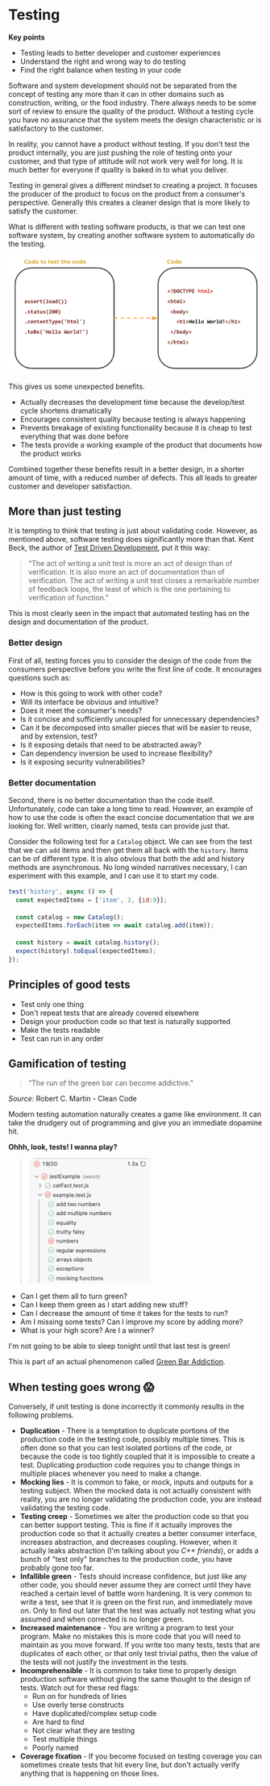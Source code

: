 # Testing

**Key points**

- Testing leads to better developer and customer experiences
- Understand the right and wrong way to do testing
- Find the right balance when testing in your code

Software and system development should not be separated from the concept of testing any more than it can in other domains such as construction, writing, or the food industry. There always needs to be some sort of review to ensure the quality of the product. Without a testing cycle you have no assurance that the system meets the design characteristic or is satisfactory to the customer.

In reality, you cannot have a product without testing. If you don't test the product internally, you are just pushing the role of testing onto your customer, and that type of attitude will not work very well for long. It is much better for everyone if quality is baked in to what you deliver.

Testing in general gives a different mindset to creating a project. It focuses the producer of the product to focus on the product from a consumer's perspective. Generally this creates a cleaner design that is more likely to satisfy the customer.

What is different with testing software products, is that we can test one software system, by creating another software system to automatically do the testing.

![testing](testing.png)

This gives us some unexpected benefits.

- Actually decreases the development time because the develop/test cycle shortens dramatically
- Encourages consistent quality because testing is always happening
- Prevents breakage of existing functionality because it is cheap to test everything that was done before
- The tests provide a working example of the product that documents how the product works

Combined together these benefits result in a better design, in a shorter amount of time, with a reduced number of defects. This all leads to greater customer and developer satisfaction.

## More than just testing

It is tempting to think that testing is just about validating code. However, as mentioned above, software testing does significantly more than that. Kent Beck, the author of [Test Driven Development](https://www.amazon.com/Test-Driven-Development-Kent-Beck/dp/0321146530), put it this way:

> “The act of writing a unit test is more an act of design than of verification. It is also more an act of documentation than of verification. The act of writing a unit test closes a remarkable number of feedback loops, the least of which is the one pertaining to verification of function.”

This is most clearly seen in the impact that automated testing has on the design and documentation of the product.

### Better design

First of all, testing forces you to consider the design of the code from the consumers perspective before you write the first line of code. It encourages questions such as:

- How is this going to work with other code?
- Will its interface be obvious and intuitive?
- Does it meet the consumer's needs?
- Is it concise and sufficiently uncoupled for unnecessary dependencies?
- Can it be decomposed into smaller pieces that will be easier to reuse, and by extension, test?
- Is it exposing details that need to be abstracted away?
- Can dependency inversion be used to increase flexibility?
- Is it exposing security vulnerabilities?

### Better documentation

Second, there is no better documentation than the code itself. Unfortunately, code can take a long time to read. However, an example of how to use the code is often the exact concise documentation that we are looking for. Well written, clearly named, tests can provide just that.

Consider the following test for a `Catalog` object. We can see from the test that we can `add` items and then get them all back with the `history`. Items can be of different type. It is also obvious that both the add and history methods are asynchronous. No long winded narratives necessary, I can experiment with this example, and I can use it to start my code.

```js
test('history', async () => {
  const expectedItems = ['item', 2, {id:9}];

  const catalog = new Catalog();
  expectedItems.forEach(item => await catalog.add(item));

  const history = await catalog.history();
  expect(history).toEqual(expectedItems);
});
```

## Principles of good tests

- Test only one thing
- Don't repeat tests that are already covered elsewhere
- Design your production code so that test is naturally supported
- Make the tests readable
- Test can run in any order

## Gamification of testing

> “The run of the green bar can become addictive.”

_Source_: Robert C. Martin - Clean Code

Modern testing automation naturally creates a game like environment. It can take the drudgery out of programming and give you an immediate dopamine hit.

**Ohhh, look, tests! I wanna play?**

> ![test results](testResults.png)

- Can I get them all to turn green?
- Can I keep them green as I start adding new stuff?
- Can I decrease the amount of time it takes for the tests to run?
- Am I missing some tests? Can I improve my score by adding more?
- What is your high score? Are I a winner?

I'm not going to be able to sleep tonight until that last test is green!

This is part of an actual phenomenon called [Green Bar Addiction](https://wiki.c2.com/?GreenBarAddiction).

## When testing goes wrong 😱

Conversely, if unit testing is done incorrectly it commonly results in the following problems.

- **Duplication** - There is a temptation to duplicate portions of the production code in the testing code, possibly multiple times. This is often done so that you can test isolated portions of the code, or because the code is too tightly coupled that it is impossible to create a test. Duplicating production code requires you to change things in multiple places whenever you need to make a change.
- **Mocking lies** - It is common to fake, or mock, inputs and outputs for a testing subject. When the mocked data is not actually consistent with reality, you are no longer validating the production code, you are instead validating the testing code.
- **Testing creep** - Sometimes we alter the production code so that you can better support testing. This is fine if it actually improves the production code so that it actually creates a better consumer interface, increases abstraction, and decreases coupling. However, when it actually leaks abstraction (I'm talking about you _C++ friends_), or adds a bunch of "test only" branches to the production code, you have probably gone too far.
- **Infallible green** - Tests should increase confidence, but just like any other code, you should never assume they are correct until they have reached a certain level of battle worn hardening. It is very common to write a test, see that it is green on the first run, and immediately move on. Only to find out later that the test was actually not testing what you assumed and when corrected is no longer green.
- **Increased maintenance** - You are writing a program to test your program. Make no mistakes this is more code that you will need to maintain as you move forward. If you write too many tests, tests that are duplicates of each other, or that only test trivial paths, then the value of the tests will not justify the investment in the tests.
- **Incomprehensible** - It is common to take time to properly design production software without giving the same thought to the design of tests. Watch out for these red flags:
  - Run on for hundreds of lines
  - Use overly terse constructs
  - Have duplicated/complex setup code
  - Are hard to find
  - Not clear what they are testing
  - Test multiple things
  - Poorly named
- **Coverage fixation** - If you become focused on testing coverage you can sometimes create tests that hit every line, but don't actually verify anything that is happening on those lines.
